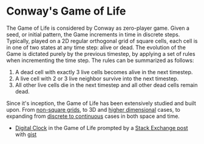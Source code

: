 # Conway's Game of Life

The Game of Life is considered by Conway as zero-player game. Given a seed, or initial pattern, the Game increments in time in discrete steps. Typically, played on a 2D regular orthogonal grid of square cells, each cell is in one of two states at any time step: alive or dead. The evolution of the Game is dictated purely by the previous timestep, by applying a set of rules when incrementing the time step. The rules can be summarized as follows:

1. A dead cell with exactly 3 live cells becomes alive in the next timestep.
2. A live cell with 2 or 3 live neighbor survive into the next timestep.
3. All other live cells die in the next timestep and all other dead cells remain dead.

Since it's inception, the Game of Life has been extensively studied and built upon. From [non-square grids](https://www.researchgate.net/publication/253439239\_The\_Game\_of\_Life\_in\_Non-square\_Environments), to 3D and [higher dimensional](https://blog.jle.im/entry/degenerate-hyper-dimensional-game-of-life.html) cases, to expanding from [discrete to continuous](https://arxiv.org/abs/1812.05433) cases in both space and time.

* [Digital Clock](https://copy.sh/life/?gist=f3413564b1fa9c69f2bad4b0400b8090\&step=512) in the Game of Life prompted by a [Stack Exchange post](https://codegolf.stackexchange.com/questions/88783/build-a-digital-clock-in-conways-game-of-life) with [gist](https://gist.githubusercontent.com/anonymous/f3413564b1fa9c69f2bad4b0400b8090/raw/f5c77c999a8e11f0ec6ba504d383774eb3b88e5c/Conway%20life%20clock%20PM%20only)

###
